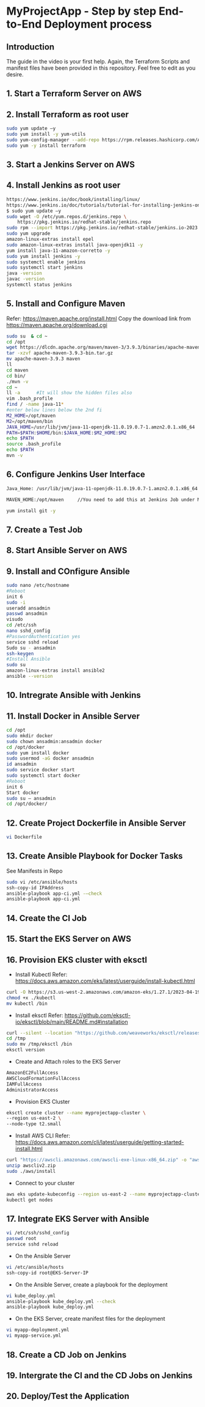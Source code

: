 # MyProjectApp - Step by step End-to-End Deployment process

## Introduction
The guide in the video is your first help. Again, the Terraform Scripts and manifest files have been provided in this repository. Feel free to edit as you desire.

## 1. Start a Terraform Server on AWS

## 2. Install Terraform as root user
```bash
sudo yum update –y
sudo yum install -y yum-utils
sudo yum-config-manager --add-repo https://rpm.releases.hashicorp.com/AmazonLinux/hashicorp.repo
sudo yum -y install terraform
```

## 3. Start a Jenkins Server on AWS

## 4. Install Jenkins as root user
```bash
https://www.jenkins.io/doc/book/installing/linux/
https://www.jenkins.io/doc/tutorials/tutorial-for-installing-jenkins-on-AWS/
$ sudo yum update –y
sudo wget -O /etc/yum.repos.d/jenkins.repo \
    https://pkg.jenkins.io/redhat-stable/jenkins.repo
sudo rpm --import https://pkg.jenkins.io/redhat-stable/jenkins.io-2023.key
sudo yum upgrade
amazon-linux-extras install epel
sudo amazon-linux-extras install java-openjdk11 -y
yum install java-11-amazon-corretto -y
sudo yum install jenkins -y
sudo systemctl enable jenkins
sudo systemctl start jenkins
java -version
javac -version
systemctl status jenkins
```

## 5. Install and Configure Maven

Refer: https://maven.apache.org/install.html
Copy the download link from https://maven.apache.org/download.cgi

```bash
sudo su  & cd ~
cd /opt
wget https://dlcdn.apache.org/maven/maven-3/3.9.3/binaries/apache-maven-3.9.3-bin.tar.gz
tar -xzvf apache-maven-3.9.3-bin.tar.gz
mv apache-maven-3.9.3 maven
ll
cd maven
cd bin/
./mvn -v  
cd ~
ll -a      #It will show the hidden files also
vim .bash_profile
find / -name java-11*
#enter below lines below the 2nd fi
M2_HOME=/opt/maven
M2=/opt/maven/bin
JAVA_HOME=/usr/lib/jvm/java-11-openjdk-11.0.19.0.7-1.amzn2.0.1.x86_64
PATH=$PATH:$HOME/bin:$JAVA_HOME:$M2_HOME:$M2
echo $PATH
source .bash_profile
echo $PATH
mvn -v
```

## 6. Configure Jenkins User Interface
```bash
Java_Home: /usr/lib/jvm/java-11-openjdk-11.0.19.0.7-1.amzn2.0.1.x86_64
```
```bash
MAVEN_HOME:/opt/maven     //You need to add this at Jenkins Job under Maven Installations
```
```bash
yum install git -y
```

## 7. Create a Test Job

## 8. Start Ansible Server on AWS

## 9. Install and COnfigure Ansible
```bash
sudo nano /etc/hostname
#Reboot
init 6
sudo -i
useradd ansadmin
passwd ansadmin
visudo
cd /etc/ssh
nano sshd_config
#PasswordAuthentication yes
service sshd reload
Sudo su - ansadmin
ssh-keygen
#Install Ansible
sudo su
amazon-linux-extras install ansible2
ansible --version
```

## 10. Intregrate Ansible with Jenkins

## 11. Install Docker in Ansible Server
```bash
cd /opt
sudo mkdir docker
sudo chown ansadmin:ansadmin docker
cd /opt/docker
sudo yum install docker
sudo usermod -aG docker ansadmin
id ansadmin
sudo service docker start
sudo systemctl start docker
#Reboot
init 6
Start docker
sudo su – ansadmin
cd /opt/docker/
```

## 12. Create Project Dockerfile in Ansible Server
```bash
vi Dockerfile
```

## 13. Create Ansible Playbook for Docker Tasks
See Manifests in Repo
```bash
sudo vi /etc/ansible/hosts
ssh-copy-id IPAddress
ansible-playbook app-ci.yml -–check
ansible-playbook app-ci.yml

```

## 14. Create the CI Job

## 15. Start the EKS Server on AWS

## 16. Provision EKS cluster with eksctl
* Install Kubectl
Refer: https://docs.aws.amazon.com/eks/latest/userguide/install-kubectl.html
```bash
curl -O https://s3.us-west-2.amazonaws.com/amazon-eks/1.27.1/2023-04-19/bin/linux/amd64/kubectl
chmod +x ./kubectl 
mv kubectl /bin
```

* Install eksctl
Refer: https://github.com/eksctl-io/eksctl/blob/main/README.md#installation
```bash
curl --silent --location "https://github.com/weaveworks/eksctl/releases/latest/download/eksctl_$(uname -s)_amd64.tar.gz" | tar xz -C /tmp
cd /tmp
sudo mv /tmp/eksctl /bin
eksctl version
```

* Create and Attach roles to the EKS Server
```bash
AmazonEC2FullAccess
AWSCloudFormationFullAccess
IAMFullAccess
AdministratorAccess
```

* Provision EKS Cluster
```bash
eksctl create cluster --name myprojectapp-cluster \
--region us-east-2 \
--node-type t2.small
```

* Install AWS CLI
Refer: https://docs.aws.amazon.com/cli/latest/userguide/getting-started-install.html
```bash
curl "https://awscli.amazonaws.com/awscli-exe-linux-x86_64.zip" -o "awscliv2.zip"
unzip awscliv2.zip
sudo ./aws/install
```

* Connect to your cluster
```bash
aws eks update-kubeconfig --region us-east-2 --name myprojectapp-cluster
kubectl get nodes
```

## 17. Integrate EKS Server with Ansible
```bash
vi /etc/ssh/sshd_config
passwd root
service sshd reload
```

* On the Ansible Server
```bash
vi /etc/ansible/hosts
ssh-copy-id root@EKS-Server-IP
```

* On the Ansible Server, create a playbook for the deployment
```bash
vi kube_deploy.yml
ansible-playbook kube_deploy.yml --check
ansible-playbook kube_deploy.yml
```

* On the EKS Server, create manifest files for the deployment
```bash
vi myapp-deployment.yml
vi myapp-service.yml
```

## 18. Create a CD Job on Jenkins

## 19. Intergrate the CI and the CD Jobs on Jenkins

## 20. Deploy/Test the Application


